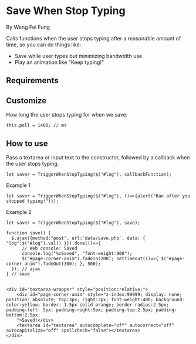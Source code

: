 Save When Stop Typing
===
By Weng Fei Fung

Calls functions when the user stops typing after a reasonable amount of time, so you can do things like:
- Save while user types but minimizing bandwidth use.
- Play an animation like "Keep typing!"

Requirements
---

Customize
---
How long the user stops typing for when we save:
```
this.poll = 1400; // ms
```

How to use
---
Pass a textarea or input text to the constructor, followed by a callback when the user stops typing.
```
let saver = TriggerWhenStopTyping($("#log"), callbackFunction);
```

Example 1
```
let saver = TriggerWhenStopTyping($("#log"), ()=>{alert("Ran after you stopped typing!")});
```

Example 2
```
let saver = TriggerWhenStopTyping($("#log"), save);

function save() {
  $.ajax({method:"post", url:`data/save.php`, data: { "log":$("#log").val() }}).done(()=>{
      // Web console: Saved
      console.log("%cSaved", "font-weight:900");
      $("#page-corner-anim").fadeIn(200); setTimeout(()=>{ $("#page-corner-anim").fadeOut(300); }, 500);
  }); // ajax
} // save


<div id="textarea-wrapper" style="position:relative;">
    <div id="page-corner-anim" style="z-index:99999; display: none; position: absolute; top:3px; right:3px; font-weight:400; background-color:yellow; border: 1.5px solid orange; border-radius:2.5px; padding-left: 5px; padding-right:5px; padding-top:2.5px; padding-bottom:2.5px;
    ">Saved!</div>
    <textarea id="textarea" autocomplete="off" autocorrect="off" autocapitalize="off" spellcheck="false"></textarea>
</div>

```